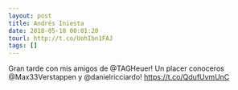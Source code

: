 ```yaml
---
layout: post
title: Andrés Iniesta
date: 2018-05-10 00:01:20
tourl: http://t.co/UohIbn1FAJ
tags: []
---
```

Gran tarde con mis amigos de @TAGHeuer! Un placer conoceros @Max33Verstappen y @danielricciardo! https://t.co/QdufUvmUnC